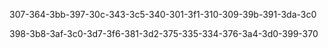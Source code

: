 307-364-3bb-397-30c-343-3c5-340-301-3f1-310-309-39b-391-3da-3c0

398-3b8-3af-3c0-3d7-3f6-381-3d2-375-335-334-376-3a4-3d0-399-370
